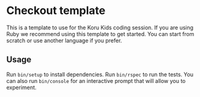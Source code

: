 # Checkout template

This is a template to use for the Koru Kids coding session. If you are using Ruby we recommend using this template to get started. You can start from scratch or use another language if you prefer.

## Usage

Run `bin/setup` to install dependencies.
Run `bin/rspec` to run the tests.
You can also run `bin/console` for an interactive prompt that will allow you to experiment.
